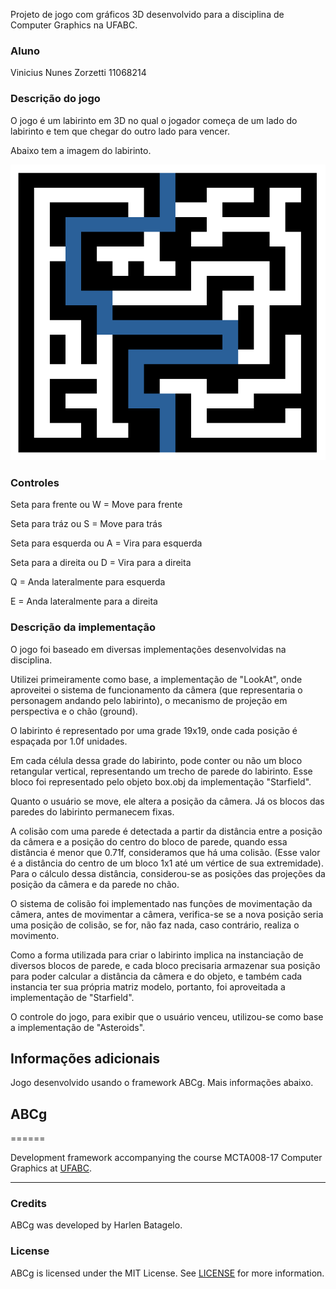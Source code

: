 Projeto de jogo com gráficos 3D desenvolvido para a disciplina de Computer Graphics na UFABC.

### Aluno

Vinicius Nunes Zorzetti
11068214

### Descrição do jogo

O jogo é um labirinto em 3D no qual o jogador começa de um lado do labirinto e tem que chegar do outro lado para vencer.

Abaixo tem a imagem do labirinto.

![alt Labirinto](public/maze.png "Maze")

### Controles

Seta para frente ou W = Move para frente

Seta para tráz ou S = Move para trás

Seta para esquerda ou A = Vira para esquerda

Seta para a direita ou D = Vira para a direita

Q = Anda lateralmente para esquerda

E = Anda lateralmente para a direita

### Descrição da implementação

O jogo foi baseado em diversas implementações desenvolvidas na disciplina.

Utilizei primeiramente como base, a implementação de "LookAt", onde aproveitei o sistema de funcionamento da câmera (que representaria o personagem andando pelo labirinto), o mecanismo de projeção em perspectiva e o chão (ground).

O labirinto é representado por uma grade 19x19, onde cada posição é espaçada por 1.0f unidades.

Em cada célula dessa grade do labirinto, pode conter ou não um bloco retangular vertical, representando um trecho de parede do labirinto. Esse bloco foi representado pelo objeto box.obj da implementação "Starfield".

Quanto o usuário se move, ele altera a posição da câmera. Já os blocos das paredes do labirinto permanecem fixas.

A colisão com uma parede é detectada a partir da distância entre a posição da câmera e a posição do centro do bloco de parede, quando essa distância é menor que 0.71f, consideramos que há uma colisão. (Esse valor é a distância do centro de um bloco 1x1 até um vértice de sua extremidade). Para o cálculo dessa distância, considerou-se as posições das projeções da posição da câmera e da parede no chão.

O sistema de colisão foi implementado nas funções de movimentação da câmera, antes de movimentar a câmera, verifica-se se a nova posição seria uma posição de colisão, se for, não faz nada, caso contrário, realiza o movimento.

Como a forma utilizada para criar o labirinto implica na instanciação de diversos blocos de parede, e cada bloco precisaria armazenar sua posição para poder calcular a distância da câmera e do objeto, e também cada instancia ter sua própria matriz modelo, portanto, foi aproveitada a implementação de "Starfield".

O controle do jogo, para exibir que o usuário venceu, utilizou-se como base a implementação de "Asteroids".

## Informações adicionais

Jogo desenvolvido usando o framework ABCg. Mais informações abaixo.

## ABCg

======

Development framework accompanying the course MCTA008-17 Computer Graphics at [UFABC](https://www.ufabc.edu.br/).

---

### Credits

ABCg was developed by Harlen Batagelo.

### License

ABCg is licensed under the MIT License. See [LICENSE](https://github.com/hbatagelo/abcg/blob/main/LICENSE) for more information.
